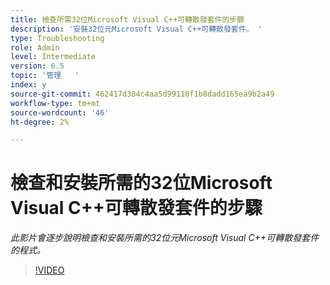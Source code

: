 ```yaml
---
title: 檢查所需32位Microsoft Visual C++可轉散發套件的步驟
description: '安裝32位元Microsoft Visual C++可轉散發套件。 '
type: Troubleshooting
role: Admin
level: Intermediate
version: 6.5
topic: '管理   '
index: y
source-git-commit: 462417d384c4aa5d99110f1b8dadd165ea9b2a49
workflow-type: tm+mt
source-wordcount: '46'
ht-degree: 2%

---
```



# 檢查和安裝所需的32位Microsoft Visual C++可轉散發套件的步驟

*此影片會逐步說明檢查和安裝所需的32位元Microsoft Visual C++可轉散發套件的程式。*

>[!VIDEO](https://video.tv.adobe.com/v/335520?quality=9&learn=on)


